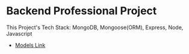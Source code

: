 
# Backend Professional Project

This Project's Tech Stack: MongoDB, Mongoose(ORM), Express, Node, Javascript

- [Models Link](https://app.eraser.io/workspace/YtPqZ1VogxGy1jzIDkzj)
